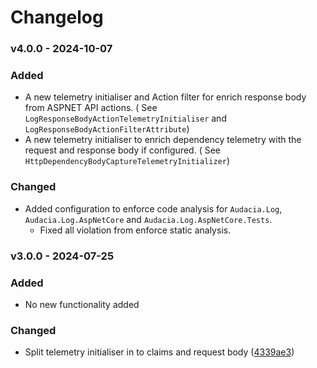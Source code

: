 ﻿# Changelog

### v4.0.0 - 2024-10-07

### Added

- A new telemetry initialiser and Action filter for enrich response body from ASPNET API actions. (
  See `LogResponseBodyActionTelemetryInitialiser` and `LogResponseBodyActionFilterAttribute`)
- A new telemetry initialiser to enrich dependency telemetry with the request and response body if configured. (
  See `HttpDependencyBodyCaptureTelemetryInitializer`)

### Changed

- Added configuration to enforce code analysis for `Audacia.Log`, `Audacia.Log.AspNetCore`
  and `Audacia.Log.AspNetCore.Tests`.
    - Fixed all violation from enforce static analysis.

### v3.0.0 - 2024-07-25

### Added

- No new functionality added

### Changed

- Split telemetry initialiser in to claims and request
  body ([4339ae3](https://github.com/audaciaconsulting/Audacia.Log/pull/1/commits/4339ae3a396061c256c00d82b7a2e0a90e1bd2d1))